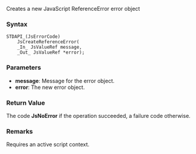Creates a new JavaScript ReferenceError error object 
### Syntax 
```
STDAPI_(JsErrorCode)
    JsCreateReferenceError(
    _In_ JsValueRef message,
    _Out_ JsValueRef *error);
```
### Parameters 
* __message__: Message for the error object.
* __error__: The new error object.

### Return Value 
The code **JsNoError** if the operation succeeded, a failure code otherwise.
### Remarks 
Requires an active script context.
